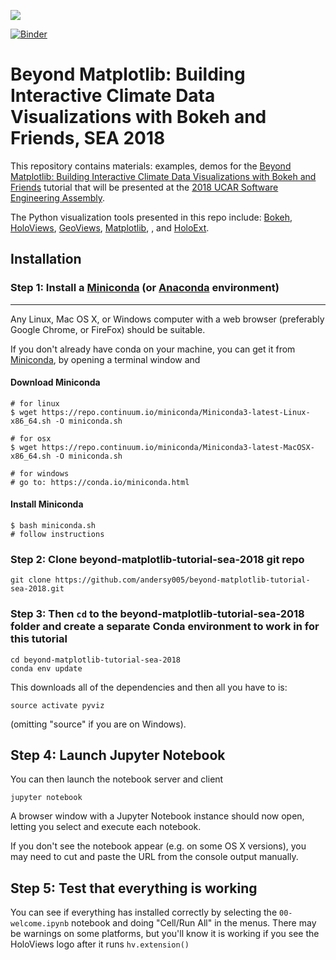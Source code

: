 
![](https://i.imgur.com/gvrbAjo.png)

[![Binder](https://mybinder.org/badge.svg)](https://mybinder.org/v2/gh/andersy005/beyond-matplotlib-tutorial-sea-2018/master)

# Beyond Matplotlib: Building Interactive Climate Data Visualizations with Bokeh and Friends, SEA 2018

This repository contains materials: examples, demos for the [Beyond Matplotlib: Building Interactive Climate Data Visualizations with Bokeh and Friends](https://sea.ucar.edu/event/beyond-matplotlib-building-interactive-climate-data-visualizations-bokeh-and-friends) tutorial that will be presented at the [2018 UCAR Software Engineering Assembly](https://sea.ucar.edu/conference/2018).

The Python visualization tools presented in this repo include: [Bokeh](http://bokeh.pydata.org),
[HoloViews](http://holoviews.org),
[GeoViews](http://geo.holoviews.org),
[Matplotlib](http://matplotlib.org),
, and [HoloExt](http://holoext.readthedocs.io/en/latest/).

## Installation

### Step 1: Install a [Miniconda](http://conda.pydata.org/miniconda.html) (or [Anaconda](https://www.continuum.io/downloads) environment)

-----------------------------------------------------------------

Any Linux, Mac OS X, or Windows computer with a web browser (preferably Google Chrome, or FireFox) should be suitable.

If you don't already have conda on your machine, you can get it from [Miniconda](http://conda.pydata.org/miniconda.html), by opening a terminal window and 

#### Download Miniconda

    # for linux
    $ wget https://repo.continuum.io/miniconda/Miniconda3-latest-Linux-x86_64.sh -O miniconda.sh

    # for osx
    $ wget https://repo.continuum.io/miniconda/Miniconda3-latest-MacOSX-x86_64.sh -O miniconda.sh

    # for windows
    # go to: https://conda.io/miniconda.html

#### Install Miniconda

    $ bash miniconda.sh
    # follow instructions

### Step 2: Clone beyond-matplotlib-tutorial-sea-2018 git repo

    git clone https://github.com/andersy005/beyond-matplotlib-tutorial-sea-2018.git


### Step 3: Then `cd` to the beyond-matplotlib-tutorial-sea-2018 folder and create a separate Conda environment to work in for this tutorial

    cd beyond-matplotlib-tutorial-sea-2018
    conda env update

This downloads all of the dependencies and then all you have to is:

    source activate pyviz

(omitting "source" if you are on Windows).


## Step 4: Launch Jupyter Notebook

You can then launch the notebook server and client

    jupyter notebook

A browser window with a Jupyter Notebook instance should now open, letting you select and execute each notebook.

If you don't see the notebook appear (e.g. on some OS X versions), you may need to cut and paste the URL from the console output manually.


## Step 5: Test that everything is working

You can see if everything has installed correctly by selecting the `00-welcome.ipynb` notebook and doing "Cell/Run All" in the menus. There may be warnings on some platforms, but you'll know it is working if you see the HoloViews logo after it runs `hv.extension()`
